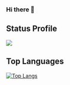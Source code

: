 ### Hi there 👋

## Status Profile
<img align="center" src="https://github-readme-stats.vercel.app/api?username=brunoFgR&show_icons=true&theme=dracula" />
<!-- ![Anurag's GitHub stats]() -->



## Top Languages
[![Top Langs](https://github-readme-stats.vercel.app/api/top-langs/?username=brunoFgR&langs_count=8)](https://github.com/anuraghazra/github-readme-stats)





<!--
**BrunoFgR/BrunoFgR** is a ✨ _special_ ✨ repository because its `README.md` (this file) appears on your GitHub profile.

Here are some ideas to get you started:

- 🔭 I’m currently working on ...
- 🌱 I’m currently learning ...
- 👯 I’m looking to collaborate on ...
- 🤔 I’m looking for help with ...
- 💬 Ask me about ...
- 📫 How to reach me: ...
- 😄 Pronouns: ...
- ⚡ Fun fact: ...
-->
